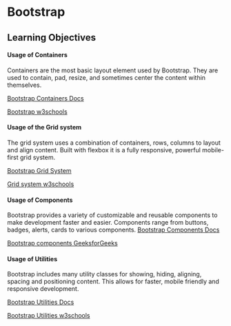 # Bootstrap

## Learning Objectives

#### Usage of Containers

Containers are the most basic layout element used by Bootstrap. They are used to contain, pad, resize, and sometimes center the content within themselves.

[Bootstrap Containers Docs](getbootstrap.com/docs/4.4/layout/)

[Bootstrap w3schools](https://www.w3schools.com/bootstrap4/bootstrap_containers.asp)

#### Usage of the Grid system

The grid system uses a combination of containers, rows, columns to layout and align content.
Built with flexbox it is a fully responsive, powerful mobile-first grid system.

[Bootstrap Grid System](https://getbootstrap.com/docs/4.4/layout/grid/)

[Grid system w3schools](https://www.w3schools.com/bootstrap4/bootstrap_grid_basic.asp)

#### Usage of Components

Bootstrap provides a variety of customizable and reusable components to make development faster and easier.
 Components range from buttons, badges, alerts, cards to various components.
[Bootstrap Components Docs](https://getbootstrap.com/docs/4.4/getting-started/theming/#components)

[Bootstrap components GeeksforGeeks](https://www.geeksforgeeks.org/explain-the-components-of-bootstrap/)

#### Usage of Utilities

Bootstrap includes many utility classes for showing, hiding, aligning, spacing and positioning content. This allows for faster, mobile friendly and responsive development.

[Bootstrap Utilities Docs](https://getbootstrap.com/docs/4.4/layout/utilities-for-layout/)

[Bootstrap Utilities w3schools](https://www.w3schools.com/bootstrap4/bootstrap_utilities.asp)
